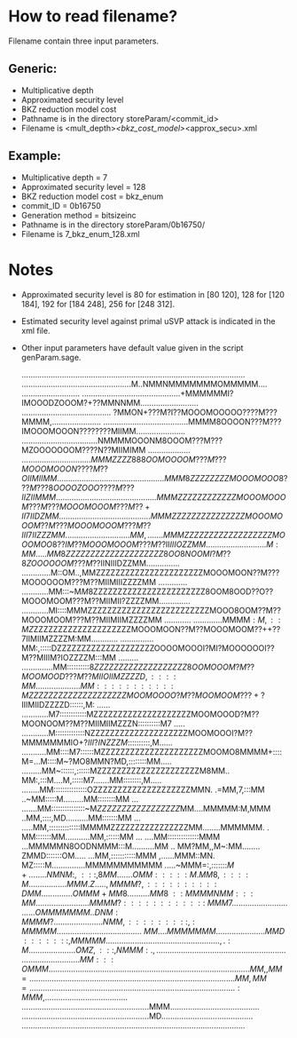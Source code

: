 # How to read filename?

Filename contain three input parameters.

## Generic:

* Multiplicative depth 
* Approximated security level   
* BKZ reduction model cost 
* Pathname is in the directory storeParam/<commit_id>
* Filename is <mult_depth>_<bkz_cost_model>_<approx_secu>.xml

## Example:

* Multiplicative depth = 7
* Approximated security level = 128 
* BKZ reduction model cost = bkz_enum
* commit_ID = 0b16750 
* Generation method = bitsizeinc
* Pathname is in the directory storeParam/0b16750/
* Filename is 7_bkz_enum_128.xml


# Notes 

* Approximated security level is 80 for estimation in \[80 120\], 128 for \[120 184\], 192 for \[184 248\], 256 for \[248 312\].
* Estimated security level against primal uSVP attack is indicated in the xml file. 
* Other input parameters have default value given in the script genParam.sage. 




    ....................................................................................................
    .................................................M..NMMNMMMMMMMOMMMMM.... ..........................
    ............................................+MMMMMMI?IMOOODZOOOM?+??MMNNMM..........................
    ........................................ ?MMON+???M?I??MOOOMOOOOO????M???MMMM,......................
    ......................................MMMM8OOOON???M???IMOOOMOOON????????MIIMM......................
    ..................................NMMMMOOONM8OOOM???M???MZOOOOOOOM????N??MIIMIMM ...................
    ...............................$MMMZZZZ888OOMOOOOM???M???MOOOMOOON????M??OIIMIIMM...................
    .............................MMM8ZZZZZZZZMOOOMOOO8???M???8OOOOZOOO????M???IIZIIMMM..................
    ...........................MMMZZZZZZZZZZZZMOOOMOOOM???M???MOOOMOOOM???M??+II7IIDZMM. ...............
    .........................MMMZZZZZZZZZZZZZZZMOOOMOOOM??M???MOOOMOOOM???M??III7IIZZZMM................
    .............MM,.......MMMZZZZZZZZZZZZZZZZZZMOOOMOO8??IM??MOOOMOOOM???M??$II$IIIOZZMM ..............
    .............M:MM.....MM8ZZZZZZZZZZZZZZZZZZZZ8OO8NOOMI?M??8ZOOOOOOM???M??$IINIIIDZZMM...............
    .............M::OM..,MMZZZZZZZZZZZZZZZZZZZZZZMOOOMOON??M???MOOOOOOM???M??MIIMIIIZZZZMM .............
    ............MM:::~M$M8$ZZZZZZZZZZZZZZZZZZZZZZZ8OOM8OOD??O??MOOOMOOM???M??MIIMII?ZZZZMM..............
    ............MI::::MMMZZZZZZZZZZZZZZZZZZZZZZZZZMOOO8OOM??M??MOOOMOOM???M??MIIMIIMZZZZMM  ............
    .............MMMM$:M,::MZ$ZZZZZZZZZZZZZZZZZZZZMOOOMOON??M??MOOOMOOM??++??7IIMIIMZZZZM:MM............
    ............... MM:,:::::DZZZZZZZZZZZZZZZZZZZZOOOOMOOOI?MI?MOOOOOOI??M??MIIIM?IOZZZZM:::MM .........
    ..............MM::::::::::8$ZZZZZZZZZZZZZZZZZZZ8OOMOOOM?M??MOOMOOD???M??MIIOIIMZZZZD,::::MM. .......
    ............ MM:::::::::::MZZZZZZZZZZZZZZZZZZZZMOOMOOOO?M??MOOMOOM???+?$IIIMIIDZZZZD::::::,M: ......
    ............M7::::::::::::MZZZZZZZZZZZZZZZZZZZZMOOMOOOD?M??MOONOOM??M??MIIMIIMZZZN::::::::::M7 .....
    ............M:::::::::::::NZZZZZZZZZZZZZZZZZZZZMOOMOOOI?M??MMMMMMMIO+?$III?INZZZM$::::::::::,M......
    ...........MM::::M7::::::MZZZZZZZZZZZZZZZZZZZZZMOOMO8MMMM+::::M=...M::::M~?MO8MMN?MD,::::::::MM.....
    .........MM~::::::,::::::MZZZZZZZZZZZZZZZZZZZZZM8MM..  MM:,:::M....M,:::::M7.......MM::::::::,M.....
    ........MM:::::::::::::::OZZZZZZZZZZZZZZZZZZZZMMN. .=MM,7,:::MM ..~MM:::::M.........MM::::::::MM ...
    .......MM:::::::::::::::~M$ZZZZZZZZZZZZZZZZZ$MM....MMMMM:M,MMM ..MM,::::,MD..........MM:::::::MM ...
    .....MM,::::::::::::::IMMMMZZZZZZZZZZZZZZZZMM........MMMMMM. . MM:::::::MM...........MM,::::::MM ...
    ....MM::::::::::::::MMM ...MMMMMN8OODNMMM:::M..........MM .. MM?MM,,M~:MM........ ZMMD:::::::OM.....
    ...MM,:::::::::::MMM ,......MMM::MN. MZ:::::M...............MMMMMMMMMMM  .....~MMM=:,:::::::$M+.....
    ...NMNM:,~:::,8MM .......OMM:::::M .MM8,::::M.................MMM.Z .....,MMMM?,::::::::::DMM.......
    .......OMMM+MM8. .........MM8~::MMMMNMM:::MM................... .....MMMM?::::::::::::~MMM7. .......
    ........... ............OMMMMMMM..DNM:MMMM?...................... NMM,:::::::::,:MMMMM..............
    ........................   ~MM....MMMMMMM......................MMD~:::::::,MMMMM  .. ...............
    .................................., .:M .....................OMZ,:::,NMMM:.,........................
    ............................................................MM:::OMMM...............................
    ...........................................................MM,,MM=..................................
    ..........................................................MM,MM= ...................................
    .........................................................:MMM$,.....................................
    .........................................................MMM........................................
    .........................................................MD.........................................
    ....................................................................................................
    
